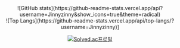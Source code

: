 
<div align="center">
![GitHub stats](https://github-readme-stats.vercel.app/api?username=Jinnyzinny&show_icons=true&theme=radical)
<br>
![Top Langs](https://github-readme-stats.vercel.app/api/top-langs/?username=Jinnyzinny)]


[![Solved.ac프로필](http://mazassumnida.wtf/api/v2/generate_badge?boj=ddocdoli)](https://solved.ac/ddocdoli)
</div>
